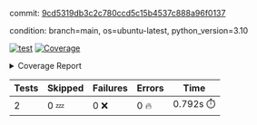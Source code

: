 commit: [9cd5319db3c2c780ccd5c15b4537c888a96f0137](https://github.com/rcmdnk/python-template/tree/9cd5319db3c2c780ccd5c15b4537c888a96f0137)

condition: branch=main, os=ubuntu-latest, python_version=3.10

[![test](https://github.com/rcmdnk/python-template/actions/workflows/test.yml/badge.svg)](https://github.com/rcmdnk/python-template/actions/runs/12980392588)
<a href="https://github.com/rcmdnk/python-template/blob/9cd5319db3c2c780ccd5c15b4537c888a96f0137/README.md"><img alt="Coverage" src="https://img.shields.io/badge/Coverage-100%25-brightgreen.svg" /></a><details><summary>Coverage Report </summary><table><tr><th>File</th><th>Stmts</th><th>Miss</th><th>Cover</th></tr><tbody><tr><td><b>TOTAL</b></td><td><b>4</b></td><td><b>0</b></td><td><b>100%</b></td></tr></tbody></table></details>

| Tests | Skipped | Failures | Errors | Time |
| ----- | ------- | -------- | -------- | ------------------ |
| 2 | 0 :zzz: | 0 :x: | 0 :fire: | 0.792s :stopwatch: |

